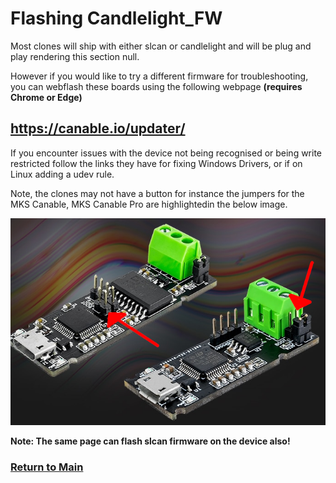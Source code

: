 # Flashing Candlelight_FW

Most clones will ship with either slcan or candlelight and will be plug and play rendering this section null.

However if you would like to try a different firmware for troubleshooting, you can webflash these boards using the following webpage **(requires Chrome or Edge)**



## **https://canable.io/updater/**


If you encounter issues with the device not being recognised or being write restricted follow the links they have for fixing Windows Drivers, or if on Linux adding a udev rule.

Note, the clones may not have a button for instance the jumpers for the MKS Canable, MKS Canable Pro are highlightedin the below image.

![](images/mks-canable-pro.png)


**Note: The same page can flash slcan firmware on the device also!**



### [Return to Main](../index.md)